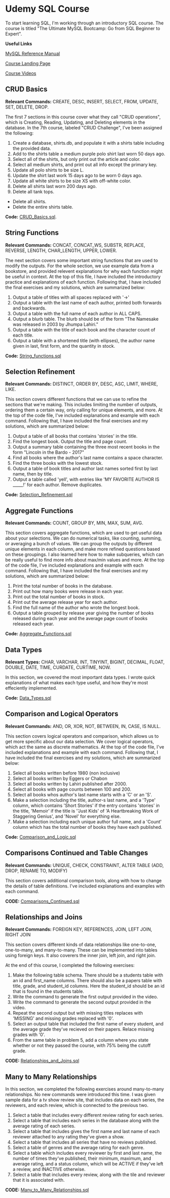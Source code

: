 # Udemy SQL Course

To start learning SQL, I'm working through an introductory SQL course. The course is titled "The Ultimate MySQL Bootcamp: Go from SQL Beginner to Expert".

**Useful Links**

[MySQL Reference Manual](https://dev.mysql.com/doc/refman/8.0/en/char.html)

[Course Landing Page](https://www.udemy.com/course/the-ultimate-mysql-bootcamp-go-from-sql-beginner-to-expert/)

[Course Videos](https://www.udemy.com/course/the-ultimate-mysql-bootcamp-go-from-sql-beginner-to-expert/learn/lecture/34511736#overview)

## CRUD Basics

**Relevant Commands:** CREATE, DESC, INSERT, SELECT, FROM, UPDATE, SET, DELETE, DROP.

The first 7 sections in this course cover what they call "CRUD operations", which is Creating, Reading, Updating, and Deleting elements in the database. In the 7th course, labeled "CRUD Challenge", I've been assigned the following:
 1. Create a database, shirts.db, and populate it with a shirts table including the provided data.
 2. Add to the shirts table a medium purple polo shirt last worn 50 days ago.
 3. Select all of the shirts, but only print out the article and color.
 4. Select all medium shirts, and print out all info except the primary key.
 5. Update all polo shirts to be size L.
 6. Update the shirt last work 15 days ago to be worn 0 days ago.
 7. Update all white shirts to be size XS with off-white color.
 8. Delete all shirts last worn 200 days ago.
 9. Delete all tank tops.
 - Delete all shirts.
 - Delete the entire shirts table.

**Code:** [CRUD_Basics.sql](https://github.com/superspysnake1/Udemy-SQL-Course/blob/c81bf36181fcaae221b4093f1d586118763f418d/CRUD_Basics.sql).

## String Functions

**Relevant Commands:** CONCAT, CONCAT_WS, SUBSTR, REPLACE, REVERSE, LENGTH, CHAR_LENGTH, UPPER, LOWER.

The next section covers some important string functions that are used to modify the outputs. For the whole section, we use example data from a bookstore, and provided relevent explanations for why each function might be useful in context. At the top of this file, I have included the introductory practice and explanations of each function. Following that, I have included the final exercises and my solutions, which are summarized below:
 1. Output a table of titles with all spaces replaced with '->'
 2. Output a table with the last name of each author, printed both forwards and backwards.
 3. Output a table with the full name of each author in ALL CAPS.
 4. Output a blurb table. The blurb should be of the form "The Namesake was released in 2003 by Jhumpa Lahiri."
 5. Output a table with the title of each book and the character count of each title.
 6. Output a table with a shortened title (with ellipses), the author name given in last, first form, and the quantity in stock.

**Code:** [String_functions.sql](https://github.com/superspysnake1/Udemy-SQL-Course/blob/c81bf36181fcaae221b4093f1d586118763f418d/String_Functions.sql)

## Selection Refinement

**Relevant Commands:** DISTINCT, ORDER BY, DESC, ASC, LIMIT, WHERE, LIKE.

This section covers different functions that we can use to refine the sections that we're making. This includes limiting the number of outputs, ordering them a certain way, only calling for unique elements, and more. At the top of the code file, I've included explanations and example with each command. Following that, I have included the final exercises and my solutions, which are summarized below:
 1. Output a table of all books that contains 'stories' in the title.
 2. Find the longest book. Output the title and page count.
 3. Output a summary table containing the three most recent books in the form "Lincoln in the Bardo - 2017"
 4. Find all books where the author's last name contains a space character.
 5. Find the three books with the lowest stock.
 6. Output a table of book titles and author last names sorted first by last name, then by title.
 7. Output a table called 'yell', with entries like 'MY FAVORITE AUTHOR IS _____!' for each author. Remove duplicates.

**Code:** [Selection_Refinement.sql](https://github.com/superspysnake1/Udemy-SQL-Course/blob/c81bf36181fcaae221b4093f1d586118763f418d/Selection_Refinement.sql)

## Aggregate Functions

**Relevant Commands:** COUNT, GROUP BY, MIN, MAX, SUM, AVG.

This section covers aggregate functions, which are used to get useful data about your selections. We can do numerical tasks, like counting, summing, or averaging a bunch of values. We can group the outputs by different unique elements in each column, and make more refined questions based on these groupings. I also learned here how to make subqueries, which can be really useful to find more info about max/min values and more. At the top of the code file, I've included explanations and example with each command. Following that, I have included the final exercises and my solutions, which are summarized below:
 1. Print the total number of books in the database.
 2. Print out how many books were release in each year.
 3. Print out the total number of books in stock.
 4. Print out the average release year for each author.
 5. Find the full name of the author who wrote the longest book.
 6. Output a table grouped by release year giving the number of books released during each year and the average page count of books released each year.

**Code:** [Aggregate_Functions.sql](https://github.com/superspysnake1/Udemy-SQL-Course/blob/c81bf36181fcaae221b4093f1d586118763f418d/Aggregate_Functions.sql)

## Data Types

**Relevant Types:** CHAR, VARCHAR, INT, TINYINT, BIGINT, DECIMAL, FLOAT, DOUBLE, DATE, TIME, CURDATE, CURTIME, NOW.

In this section, we covered the most important data types. I wrote quick explanations of what makes each type useful, and how they're most effeciently implemented. 

**Code:** [Data_Types.sql](https://github.com/superspysnake1/Udemy-SQL-Course/blob/6adbacbf9f299f420f33b60b07f3cdc0cfbcfb8a/Data_Types.sql)

## Comparison and Logical Operators

**Relevant Commands:** AND, OR, XOR, NOT, BETWEEN, IN, CASE, IS NULL.

This section covers logical operators and comparison, which allows us to get more specific about our data selection. We cover logical operators, which act the same as discrete mathematics. At the top of the code file, I've included explanations and example with each command. Following that, I have included the final exercises and my solutions, which are summarized below:
 1. Select all books written before 1980 (non inclusive)
 2. Select all books written by Eggers or Chabon
 3. Select all books written by Lahiri published after 2000.
 4. Select all books with page counts between 100 and 200.
 5. Select all books whos author's last name starts with a 'C' or an 'S'.
 6. Make a selection including the title, author-s last name, and a 'Type' column, which contains 'Short Stories' if the entry contains 'stories' in the title, 'Memoir' if the title is ''Just Kids' of 'A Heartbreaking Work of Staggering Genius', and 'Novel' for everything else.
 7. Make a selection including each unique author full name, and a 'Count' column which has the total number of books they have each published.

**Code:** [Comparison_and_Logic.sql](https://github.com/superspysnake1/Udemy-SQL-Course/blob/0be541846260149c907cf256b0321fa9680102db/Comparison_and_Logic.sql)

## Comparisons Continued and Table Changes

**Relevant Commands:** UNIQUE, CHECK, CONSTRAINT, ALTER TABLE (ADD, DROP, RENAME TO, MODIFY)

This section covers additional comparison tools, along with how to change the details of table definitions. I've included explanations and examples with each command.

**CODE:** [Comparisons_Continued.sql](https://github.com/superspysnake1/Udemy-SQL-Course/blob/85ef34b7dfb27b6d03fcfafc90ae9f0925035dc2/Comparisons_Continued.sql)

## Relationships and Joins

**Relevant Commands:** FOREIGN KEY, REFERENCES, JOIN, LEFT JOIN, RIGHT JOIN

This section covers different kinds of data relationships like one-to-one, one-to-many, and many-to-many. These can be implemented into tables using foreign keys. It also coverers the inner join, left join, and right join.

At the end of this course, I completed the following exercises:
1. Make the following table schema. There should be a students table with an id and first_name columns. There should also be a papers table with title, grade, and student_id columns. Here the student_id should be an id that is found in the students table.
2. Write the command to generate the first output provided in the video.
3. Write the command to generate the second output provided in the video.
4. Repeat the second output but with missing titles replaces with 'MISSING' and missing grades replaced with '0'.
5. Select an output table that included the first name of every student, and the average grade they've recieved on their papers. Relace missing grades with '0'.
6. From the same table in problem 5, add a column where you state whether or not they passed the course, with 75% being the cutoff grade. 

**CODE:** [Relationships_and_Joins.sql](https://github.com/superspysnake1/Udemy-SQL-Course/blob/c14149d6d58b33727b77df3bb256dcc139eb3381/Relationships_and_Joins.sql)

## Many to Many Relationships

In this section, we completed the following exercises around many-to-many relationships. No new commands were introduced this time. I was given sample data for a tv show review site, that includes data on each series, the reviewers, and each review, which is connected to the previous two. 
1. Select a table that includes every different review rating for each series.
2. Select a table that includes each series in the database along with the average rating of each series.
3. Select a table that includes gives the first name and last name of each reviewer attached to any rating they've given a show.
4. Select a table that includes all series that have no reviews published.
5. Select a table of genres and the average rating for each genre.
6. Select a table which includes every reviewer by first and last name, the number of times they've published, their minimum, maximum, and average rating, and a status column, which will be ACTIVE if they've left a review, and INACTIVE otherwise.
7. Select a table that includes every review, along with the tile and reviewer that it is associated with.

**CODE:** [Many_to_Many_Relationships.sql](https://github.com/superspysnake1/Udemy-SQL-Course/blob/2187cda035d0cc35bddbaf122926ca1a47fd071d/Many_to_Many_Relationships.sql)

